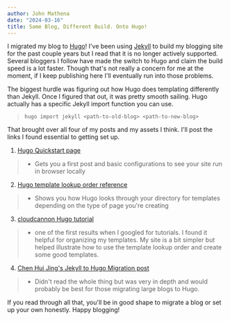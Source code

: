 ```yaml
---
author: John Mathena
date: "2024-03-16"
title: Same Blog, Different Build. Onto Hugo!
---
```


I migrated my blog to [Hugo](https://gohugo.io/)! I've been using [Jekyll](https://jekyllrb.com/) to build
my blogging site for the past couple years but I read that it is no longer actively supported. Several bloggers
I follow have made the switch to Hugo and claim the build speed is a lot faster. Though that's not really a concern
for me at the moment, if I keep publishing here I'll eventually run into those problems.

The biggest hurdle was figuring out how Hugo does templating differently than Jekyll. Once I figured
that out, it was pretty smooth sailing. Hugo actually has a specific Jekyll import function you can use.
	
> `hugo import jekyll <path-to-old-blog> <path-to-new-blog>`

That brought over all four of my posts and my assets I think. I'll post the links I found essential to getting set
up.

1. [Hugo Quickstart page](https://gohugo.io/getting-started/quick-start/)
> - Gets you a first post and basic configurations to see your site run in browser locally

2. [Hugo template lookup order reference](https://gohugo.io/templates/lookup-order/)
> - Shows you how Hugo looks through your directory for templates depending on the type of page you're creating

3. [cloudcannon Hugo tutorial](https://cloudcannon.com/tutorials/hugo-beginner-tutorial/)
> - one of the first results when I googled for tutorials. I found it helpful for organizing my templates.
My site is a bit simpler but helped illustrate how to use the template lookup order and create some good templates.

4. [Chen Hui Jing's Jekyll to Hugo Migration post](https://chenhuijing.com/blog/migrating-from-jekyll-to-hugo/)
> - Didn't read the whole thing but was very in depth and would probably be best for those migrating large blogs
to Hugo.

If you read through all that, you'll be in good shape to migrate a blog or set up your own honestly. 
Happy blogging!
